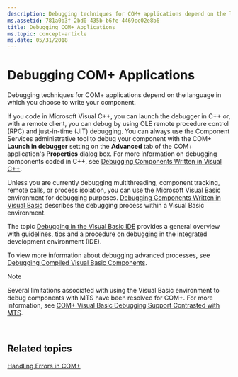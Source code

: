 ```yaml
---
description: Debugging techniques for COM+ applications depend on the language in which you choose to write your component.
ms.assetid: 781a0b3f-2bd0-435b-b6fe-4469cc02e8b6
title: Debugging COM+ Applications
ms.topic: concept-article
ms.date: 05/31/2018
---
```


# Debugging COM+ Applications

Debugging techniques for COM+ applications depend on the language in which you choose to write your component.

If you code in Microsoft Visual C++, you can launch the debugger in C++ or, with a remote client, you can debug by using OLE remote procedure control (RPC) and just-in-time (JIT) debugging. You can always use the Component Services administrative tool to debug your component with the COM+ **Launch in debugger** setting on the **Advanced** tab of the COM+ application's **Properties** dialog box. For more information on debugging components coded in C++, see [Debugging Components Written in Visual C++](debugging-components-written-in-visual-c--.md).

Unless you are currently debugging multithreading, component tracking, remote calls, or process isolation, you can use the Microsoft Visual Basic environment for debugging purposes. [Debugging Components Written in Visual Basic](debugging-components-written-in-visual-basic.md) describes the debugging process within a Visual Basic environment.

The topic [Debugging in the Visual Basic IDE](debugging-in-the-visual-basic-ide.md) provides a general overview with guidelines, tips and a procedure on debugging in the integrated development environment (IDE).

To view more information about debugging advanced processes, see [Debugging Compiled Visual Basic Components](debugging-compiled-visual-basic-components.md).

> [!Note]  
> Several limitations associated with using the Visual Basic environment to debug components with MTS have been resolved for COM+. For more information, see [COM+ Visual Basic Debugging Support Contrasted with MTS](com--visual-basic-debugging-support-contrasted-with-mts.md).

 

## Related topics

<dl> <dt>

[Handling Errors in COM+](handling-errors-in-com-.md)
</dt> </dl>

 

 



